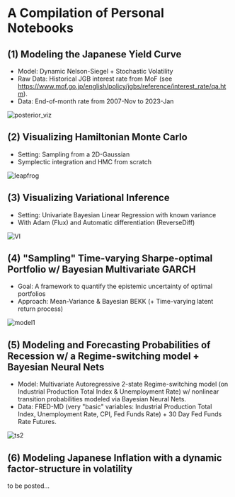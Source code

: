 # A Compilation of Personal Notebooks

## (1) Modeling the Japanese Yield Curve
 - Model: Dynamic Nelson-Siegel + Stochastic Volatility
 - Raw Data: Historical JGB interest rate from MoF (see https://www.mof.go.jp/english/policy/jgbs/reference/interest_rate/qa.htm).
 - Data: End-of-month rate from 2007-Nov to 2023-Jan

![posterior_viz](https://user-images.githubusercontent.com/46773720/218244358-b4f642c8-5d7d-49b5-9d34-3985b38cd47a.gif)

## (2) Visualizing Hamiltonian Monte Carlo
- Setting: Sampling from a 2D-Gaussian
- Symplectic integration and HMC from scratch

![leapfrog](https://user-images.githubusercontent.com/46773720/219874506-0ba6258b-0987-42aa-9313-a0e0c9b50c3f.gif)

## (3) Visualizing Variational Inference
- Setting: Univariate Bayesian Linear Regression with known variance
- With Adam (Flux) and Automatic differentiation (ReverseDiff)

![VI](https://user-images.githubusercontent.com/46773720/223634760-fe691ec8-2b9c-4441-9193-f004b1de9638.gif)

## (4) "Sampling" Time-varying Sharpe-optimal Portfolio w/ Bayesian Multivariate GARCH
- Goal: A framework to quantify the epistemic uncertainty of optimal portfolios
- Approach: Mean-Variance & Bayesian BEKK (+ Time-varying latent return process)

![model1](https://user-images.githubusercontent.com/46773720/224539761-dfe4c099-207e-4f70-81d9-67a6edbe69bf.png)

## (5) Modeling and Forecasting Probabilities of Recession w/ a Regime-switching model + Bayesian Neural Nets
- Model: Multivariate Autoregressive 2-state Regime-switching model (on Industrial Production Total Index & Unemployment Rate) w/ nonlinear transition probabilities modeled via Bayesian Neural Nets.
- Data: FRED-MD (very "basic" variables: Industrial Production Total Index, Unemployment Rate, CPI, Fed Funds Rate) + 30 Day Fed Funds Rate Futures.

![ts2](https://user-images.githubusercontent.com/46773720/226235458-4fa70a1f-d894-4dde-b418-b171f9254f90.gif)

## (6) Modeling Japanese Inflation with a dynamic factor-structure in volatility
to be posted...


